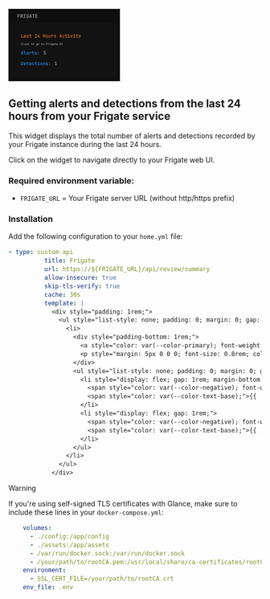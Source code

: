![](preview.png)

## Getting alerts and detections from the last 24 hours from your Frigate service

This widget displays the total number of alerts and detections recorded by your Frigate instance during the last 24 hours.

Click on the widget to navigate directly to your Frigate web UI.

### Required environment variable:
- `FRIGATE_URL` = Your Frigate server URL (without http/https prefix)

### Installation

Add the following configuration to your `home.yml` file:

```yaml
- type: custom-api
          title: Frigate
          url: https://${FRIGATE_URL}/api/review/summary
          allow-insecure: true
          skip-tls-verify: true
          cache: 30s
          template: |
            <div style="padding: 1rem;">
              <ul style="list-style: none; padding: 0; margin: 0; gap: 10px;">
                <li>
                  <div style="padding-bottom: 1rem;">
                    <a style="color: var(--color-primary); font-weight: bold; text-decoration: none;" href="https://${FRIGATE_URL}" target="_blank" rel="noreferrer" title="Frigate Dashboard">Last 24 Hours Activity</a>
                    <p style="margin: 5px 0 0 0; font-size: 0.8rem; color: var(--color-text-muted);">Click to go to Frigate UI</p>
                  </div>
                  <ul style="list-style: none; padding: 0; margin: 0; gap: 10px;">
                    <li style="display: flex; gap: 1rem; margin-bottom: 8px;">
                      <span style="color: var(--color-negative); font-weight: 500;">Alerts:</span>
                      <span style="color: var(--color-text-base);">{{ .JSON.Int "last24Hours.total_alert" }}</span>
                    </li>
                    <li style="display: flex; gap: 1rem;">
                      <span style="color: var(--color-negative); font-weight: 500;">Detections:</span>
                      <span style="color: var(--color-text-base);">{{ .JSON.Int "last24Hours.total_detection" }}</span>
                    </li>
                  </ul>
                </li>
              </ul>
            </div>
```

> [!WARNING]  
> If you're using self-signed TLS certificates with Glance, make sure to include these lines in your `docker-compose.yml`:
```yaml
    volumes:
      - ./config:/app/config
      - ./assets:/app/assets
      - /var/run/docker.sock:/var/run/docker.sock
      - /your/path/to/rootCA.pem:/usr/local/share/ca-certificates/rootCA.crt:ro
    environment:
      - SSL_CERT_FILE=/your/path/to/rootCA.crt
    env_file: .env
```
